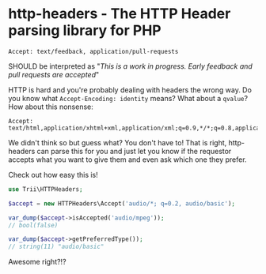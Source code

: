# http-headers - The HTTP Header parsing library for PHP

`Accept: text/feedback, application/pull-requests`

SHOULD be interpreted as "*This is a work in progress. Early feedback and pull requests are accepted*"

HTTP is hard and you're probably dealing with headers the wrong way. Do you know what `Accept-Encoding: identity` means? What about a `qvalue`? How about this nonsense:

```
Accept: text/html,application/xhtml+xml,application/xml;q=0.9,*/*;q=0.8,application/json
```
We didn't think so but guess what? You don't have to! That is right, http-headers can parse this for you and just let you know if the requestor accepts what you want to give them and even ask which one they prefer.

Check out how easy this is!

```php
use Trii\HTTPHeaders;

$accept = new HTTPHeaders\Accept('audio/*; q=0.2, audio/basic');

var_dump($accept->isAccepted('audio/mpeg'));
// bool(false)

var_dump($accept->getPreferredType());
// string(11) "audio/basic"

```

Awesome right?!?
